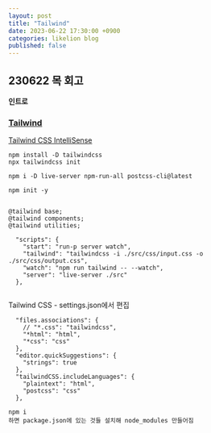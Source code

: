 ```yaml
---
layout: post
title: "Tailwind"
date: 2023-06-22 17:30:00 +0900
categories: likelion blog
published: false
---
```


## 230622 목 회고

**인트로**

### [Tailwind][Tailwind]

[tailwind]: https://tailwindcss.com/

[Tailwind CSS IntelliSense][tailwind]

[tailwind]: https://marketplace.visualstudio.com/items?itemName=bradlc.vscode-tailwindcss

```
npm install -D tailwindcss
npx tailwindcss init

npm i -D live-server npm-run-all postcss-cli@latest

npm init -y


@tailwind base;
@tailwind components;
@tailwind utilities;

  "scripts": {
    "start": "run-p server watch",
    "tailwind": "tailwindcss -i ./src/css/input.css -o ./src/css/output.css",
    "watch": "npm run tailwind -- --watch",
    "server": "live-server ./src"
  },


```

Tailwind CSS - settings.json에서 편집

```
  "files.associations": {
    // "*.css": "tailwindcss",
    "*html": "html",
    "*css": "css"
  },
  "editor.quickSuggestions": {
    "strings": true
  },
  "tailwindCSS.includeLanguages": {
    "plaintext": "html",
    "postcss": "css"
  },
```

```
npm i
하면 package.json에 있는 것들 설치해 node_modules 만들어짐
```
